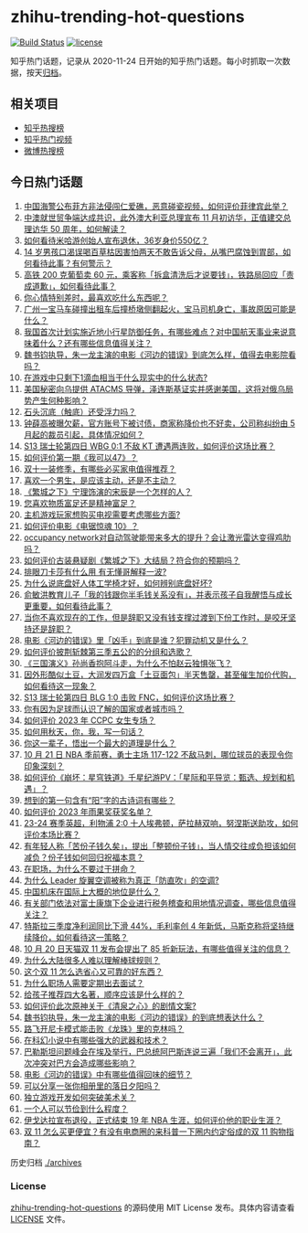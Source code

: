 # zhihu-trending-hot-questions

[![Build Status](https://github.com/justjavac/zhihu-trending-hot-questions/workflows/ci/badge.svg?branch=master)](https://github.com/justjavac/zhihu-trending-hot-questions/actions)
[![license](https://img.shields.io/github/license/justjavac/zhihu-trending-hot-questions)](https://github.com/justjavac/zhihu-trending-hot-questions/blob/master/LICENSE)

知乎热门话题，记录从 2020-11-24
日开始的知乎热门话题。每小时抓取一次数据，按天[归档](./archives)。

## 相关项目

- [知乎热搜榜](https://github.com/justjavac/zhihu-trending-top-search)
- [知乎热门视频](https://github.com/justjavac/zhihu-trending-hot-video)
- [微博热搜榜](https://github.com/justjavac/weibo-trending-hot-search)

## 今日热门话题

<!-- BEGIN -->
<!-- 最后更新时间 Mon Oct 23 2023 04:17:12 GMT+0800 (China Standard Time) -->

1. [中国海警公布菲方非法侵闯仁爱礁，恶意碰瓷视频，如何评价菲律宾此举？](https://www.zhihu.com/question/627281624)
1. [中澳就世贸争端达成共识，此外澳大利亚总理宣布 11 月初访华，正值建交总理访华 50 周年，如何解读？](https://www.zhihu.com/question/627280921)
1. [如何看待米哈游创始人宣布退休，36岁身价550亿？](https://www.zhihu.com/question/627024995)
1. [14 岁男孩口渴误喝百草枯因害怕两天不敢告诉父母，从嘴巴腐蚀到胃部，如何看待此事？有何警示？](https://www.zhihu.com/question/626969119)
1. [高铁 200 克葡萄卖 60 元，乘客称「拆盒清洗后才说要钱」，铁路局回应「责成道歉」，如何看待此事？](https://www.zhihu.com/question/627284973)
1. [你心情特别差时，最喜欢吃什么东西呢？](https://www.zhihu.com/question/621880083)
1. [广州一宝马车碰撞出租车后撞桥墩侧翻起火，宝马司机身亡，事故原因可能是什么？](https://www.zhihu.com/question/626787978)
1. [我国首次计划实施近地小行星防御任务，有哪些难点？对中国航天事业来说意味着什么？还有哪些信息值得关注？](https://www.zhihu.com/question/627295287)
1. [魏书钧执导，朱一龙主演的电影《河边的错误》到底怎么样，值得去电影院看吗？](https://www.zhihu.com/question/627259972)
1. [在游戏中只剩下1滴血相当于什么现实中的什么状态?](https://www.zhihu.com/question/626966766)
1. [美国秘密向乌提供 ATACMS 导弹，泽连斯基证实并感谢美国，这将对俄乌局势产生何种影响？](https://www.zhihu.com/question/626636474)
1. [石头沉底（触底）还受浮力吗？](https://www.zhihu.com/question/614235009)
1. [钟薛高被曝欠薪，官方账号下被讨债，商家称降价也不好卖，公司称纠纷由 5 月起的裁员引起，具体情况如何？](https://www.zhihu.com/question/627072174)
1. [S13 瑞士轮第四日 WBG 0:1 不敌 KT 遭遇两连败，如何评价这场比赛？](https://www.zhihu.com/question/627295591)
1. [如何评价第一期《我可以47》？](https://www.zhihu.com/question/627170227)
1. [双十一装修季，有哪些必买家电值得推荐？](https://www.zhihu.com/question/626349733)
1. [喜欢一个男生，是应该主动，还是不主动？](https://www.zhihu.com/question/624355499)
1. [《繁城之下》宁理饰演的宋辰是一个怎样的人？](https://www.zhihu.com/question/625981791)
1. [您喜欢物质富足还是精神富足？](https://www.zhihu.com/question/625174731)
1. [主机游戏玩家想购买电视需要考虑哪些方面?](https://www.zhihu.com/question/626824338)
1. [如何评价电影《电锯惊魂 10》？](https://www.zhihu.com/question/624426560)
1. [occupancy network对自动驾驶能带来多大的提升？会让激光雷达变得鸡肋吗？](https://www.zhihu.com/question/614057120)
1. [如何评价古装悬疑剧《繁城之下》大结局？符合你的预期吗？](https://www.zhihu.com/question/627295826)
1. [排眼刀卡莎有什么用 有无懂哥解释一波?](https://www.zhihu.com/question/627051734)
1. [为什么说底盘好人体工学椅才好，如何辨别底盘好坏?](https://www.zhihu.com/question/627023321)
1. [俞敏洪教育儿子「我的钱跟你半毛钱关系没有」，并表示孩子自我醒悟与成长更重要，如何看待此事？](https://www.zhihu.com/question/627265031)
1. [当你不喜欢现在的工作，但是辞职又没有钱支撑过渡到下份工作时，是咬牙坚持还是辞职？](https://www.zhihu.com/question/622549911)
1. [电影《河边的错误》里「凶手」到底是谁？犯罪动机又是什么？](https://www.zhihu.com/question/626979682)
1. [如何评价披荆斩棘第三季五公的的分组和选歌？](https://www.zhihu.com/question/626993487)
1. [《三国演义》孙尚香抱阿斗走，为什么不怕赵云独惧张飞？](https://www.zhihu.com/question/558994024)
1. [因外形酷似土豆，大润发四万盒「土豆面包」半天售罄，甚至催生加价代购，如何看待这一现象？](https://www.zhihu.com/question/626808734)
1. [S13 瑞士轮第四日 BLG 1:0 击败 FNC，如何评价这场比赛？](https://www.zhihu.com/question/627294107)
1. [你有因为足球而认识了解的国家或者城市吗？](https://www.zhihu.com/question/622283363)
1. [如何评价 2023 年 CCPC 女生专场？](https://www.zhihu.com/question/626823770)
1. [如何用秋天，你，我，写一句话？](https://www.zhihu.com/question/623759551)
1. [你这一辈子，悟出一个最大的道理是什么？](https://www.zhihu.com/question/594514025)
1. [10 月 21 日 NBA 季前赛，勇士主场 117-122 不敌马刺，哪位球员的表现令你印象深刻？](https://www.zhihu.com/question/627146546)
1. [如何评价《崩坏：星穹铁道》千星纪游PV：「星际和平导览：甄选、规划和机遇」？](https://www.zhihu.com/question/627272010)
1. [想到的第一句含有“阳”字的古诗词有哪些？](https://www.zhihu.com/question/627264474)
1. [如何评价 2023 年雨果奖获奖名单？](https://www.zhihu.com/question/627260704)
1. [23-24 赛季英超，利物浦 2:0 十人埃弗顿，萨拉赫双响，努涅斯送助攻，如何评价本场比赛？](https://www.zhihu.com/question/627198358)
1. [有年轻人称「苦份子钱久矣」，提出「整顿份子钱」，当人情交往成负担该如何减负？份子钱如何回归祝福本意？](https://www.zhihu.com/question/626801188)
1. [在职场，为什么不要过于拼命？](https://www.zhihu.com/question/625634171)
1. [为什么 Leader 旋翼空调被称为真正「防直吹」的空调?](https://www.zhihu.com/question/626974749)
1. [中国机床在国际上大概的地位是什么？](https://www.zhihu.com/question/455513991)
1. [有关部门依法对富士康旗下企业进行税务稽查和用地情况调查，哪些信息值得关注？](https://www.zhihu.com/question/627262398)
1. [特斯拉三季度净利润同比下滑 44%，毛利率创 4 年新低，马斯克称将坚持继续降价，如何看待这一策略？](https://www.zhihu.com/question/626901506)
1. [10 月 20 日天猫双 11 发布会提出了 85 折新玩法，有哪些值得关注的信息？](https://www.zhihu.com/question/626917543)
1. [为什么大陆很多人难以理解棒球规则？](https://www.zhihu.com/question/623672724)
1. [这个双 11 怎么选省心又可靠的好东西？](https://www.zhihu.com/question/626917331)
1. [为什么职场人需要定期出去面试？](https://www.zhihu.com/question/626700685)
1. [给孩子推荐四大名著，顺序应该是什么样的？](https://www.zhihu.com/question/627143508)
1. [如何评价此次原神关于《清泉之心》的剧情文案?](https://www.zhihu.com/question/626579399)
1. [魏书钧执导，朱一龙主演的电影《河边的错误》的到底想表达什么？](https://www.zhihu.com/question/626979862)
1. [路飞开尼卡模式能击败《龙珠》里的克林吗？](https://www.zhihu.com/question/625905145)
1. [在科幻小说中有哪些强大的武器和技术？](https://www.zhihu.com/question/63739674)
1. [巴勒斯坦问题峰会在埃及举行，巴总统阿巴斯连说三遍「我们不会离开」，此次冲突对巴方会造成哪些影响？](https://www.zhihu.com/question/627270115)
1. [电影《河边的错误》中有哪些值得回味的细节？](https://www.zhihu.com/question/626979503)
1. [可以分享一张你相册里的落日夕阳吗？](https://www.zhihu.com/question/625582631)
1. [独立游戏开发如何突破美术关？](https://www.zhihu.com/question/304592543)
1. [一个人可以节俭到什么程度？](https://www.zhihu.com/question/301201332)
1. [伊戈达拉宣布退役，正式结束 19 年 NBA 生涯，如何评价他的职业生涯？](https://www.zhihu.com/question/627072172)
1. [双 11 怎么买更便宜？有没有电商圈的来科普一下圈内约定俗成的双 11 购物指南？](https://www.zhihu.com/question/627005450)

<!-- END -->

历史归档 [./archives](./archives)

### License

[zhihu-trending-hot-questions](https://github.com/justjavac/zhihu-trending-hot-questions)
的源码使用 MIT License 发布。具体内容请查看 [LICENSE](./LICENSE) 文件。
